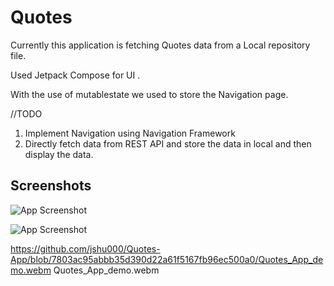 
# Quotes

Currently this application is fetching Quotes data from a Local repository file.

Used Jetpack Compose for UI .

With the use of mutablestate we used to store the Navigation page.

//TODO
1. Implement Navigation using Navigation Framework
2. Directly fetch data from REST API and store the data in local and then display the data.





## Screenshots

![App Screenshot](QuoteList.png)

![App Screenshot](QuoteDetail.png)


https://github.com/jshu000/Quotes-App/blob/7803ac95abbb35d390d22a61f5167fb96ec500a0/Quotes_App_demo.webm
Quotes_App_demo.webm



